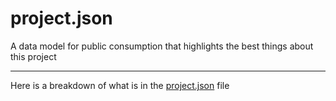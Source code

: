 # project.json

A data model for public consumption that highlights the best things about this project



---

Here is a breakdown of what is in the [project.json]() file
